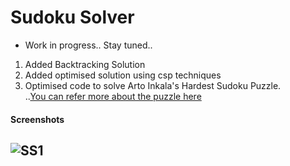Sudoku Solver
=============  

- Work in progress..  Stay tuned..  

1. Added Backtracking Solution
2. Added optimised solution using csp techniques
3. Optimised code to solve Arto Inkala's Hardest Sudoku Puzzle.  
..[You can refer more about the puzzle here](https://www.mirror.co.uk/news/weird-news/worlds-hardest-sudoku-puzzle-ever-942299)  

#### Screenshots  

## ![SS1](https://rawgit.com/avidLearnerInProgress/sudoku-solver/master/screenshots/ss1.PNG)  
